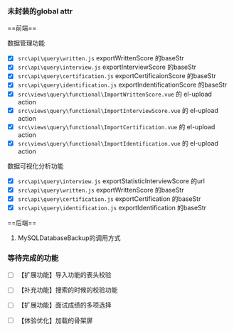 ### 未封装的global attr

==前端==

数据管理功能

- [x] `src\api\query\written.js` exportWrittenScore 的baseStr
- [x] `src\api\query\interview.js` exportInterviewScore 的baseStr
- [x] `src\api\query\certification.js` exportCertificaionScore 的baseStr
- [x] `src\api\query\identification.js` exportIndentificationScore 的baseStr
- [x] `src\views\query\functional\ImportWrittenScore.vue` 的 el-upload action
- [x] `src\views\query\functional\ImportInterviewScore.vue` 的 el-upload action
- [x] `src\views\query\functional\ImportCertification.vue` 的 el-upload action
- [x] `src\views\query\functional\ImportIdentification.vue` 的 el-upload action

数据可视化分析功能

- [x] `src\api\query\interview.js` exportStatisticInterviewScore 的url
- [x] `src\api\query\written.js` exportWrittenScore 的baseStr
- [x] `src\api\query\certification.js` exportCertification 的baseStr
- [x] `src\api\query\identification.js` exportIdentification 的baseStr

==后端==

1. MySQLDatabaseBackup的调用方式

### 等待完成的功能

- [ ] 【扩展功能】导入功能的表头校验
- [ ] 【补充功能】搜索的时候的校验功能
- [ ] 【扩展功能】面试成绩的多项选择
- [ ] 【体验优化】加载的骨架屏

